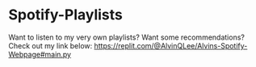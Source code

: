 # Spotify-Playlists

Want to listen to my very own playlists? Want some recommendations? Check out my link below:
https://replit.com/@AlvinQLee/Alvins-Spotify-Webpage#main.py
